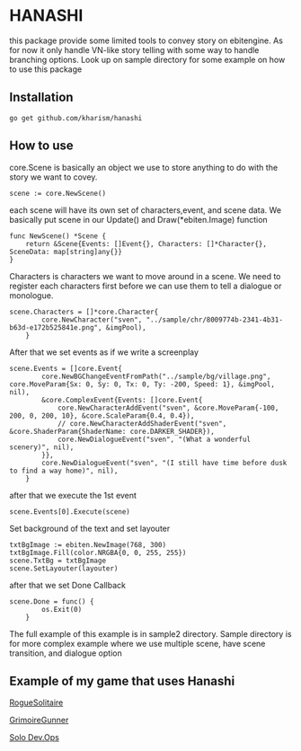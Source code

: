 # HANASHI

this package provide some limited tools to convey story on ebitengine. As for now it only handle VN-like story telling with some way to handle branching options. Look up on sample directory for some example on how to use this package


## Installation

```
go get github.com/kharism/hanashi
```

## How to use

core.Scene is basically an object we use to store anything to do with the story we want to covey.
```
scene := core.NewScene()
```
each scene will have its own set of characters,event, and scene data. We basically put scene in our Update() and Draw(*ebiten.Image) function

```
func NewScene() *Scene {
	return &Scene{Events: []Event{}, Characters: []*Character{}, SceneData: map[string]any{}}
}
```
Characters is characters we want to move around in a scene. We need to register each characters first before we can use them to tell a dialogue or monologue.

```
scene.Characters = []*core.Character{
		core.NewCharacter("sven", "../sample/chr/8009774b-2341-4b31-b63d-e172b525841e.png", &imgPool),
	}
```
After that we set events as if we write a screenplay
```
scene.Events = []core.Event{
		core.NewBGChangeEventFromPath("../sample/bg/village.png", core.MoveParam{Sx: 0, Sy: 0, Tx: 0, Ty: -200, Speed: 1}, &imgPool, nil),
		&core.ComplexEvent{Events: []core.Event{
			core.NewCharacterAddEvent("sven", &core.MoveParam{-100, 200, 0, 200, 10}, &core.ScaleParam{0.4, 0.4}),
			// core.NewCharacterAddShaderEvent("sven", &core.ShaderParam{ShaderName: core.DARKER_SHADER}),
			core.NewDialogueEvent("sven", "(What a wonderful scenery)", nil),
		}},
		core.NewDialogueEvent("sven", "(I still have time before dusk to find a way home)", nil),
	}
```
after that we execute the 1st event
```
scene.Events[0].Execute(scene)
```
Set background of the text and set layouter
```
txtBgImage := ebiten.NewImage(768, 300)
txtBgImage.Fill(color.NRGBA{0, 0, 255, 255})
scene.TxtBg = txtBgImage
scene.SetLayouter(layouter)
```
after that we set Done Callback
```
scene.Done = func() {
		os.Exit(0)
	}
```
The full example of this example is in sample2 directory. Sample directory is for more complex example where we use multiple scene, have scene transition, and dialogue option

## Example of my game that uses Hanashi

[RogueSolitaire](https://kharism.itch.io/roguesolitaire)

[GrimoireGunner](https://kharism.itch.io/grimoiregunner)

[Solo Dev.Ops](https://kharism.itch.io/solodevops)
